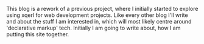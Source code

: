 <!--{
"title" : "somewhere over the rainbow",
"collection" : "home",
"index" : "yep"
}-->

This blog is a rework of a previous project, where I initially started to explore using xqerl for web development projects.
Like every other blog I'll write and about the stuff I am interested in, which will most likely centre around 'declarative markup' tech.
Initially I am going to write about, how I am putting this site together.

<!--
- [x] content generated from markdown documents.
- [x] data stored and retrieved as XDM map items
- [x] the xQuery render module can be seen as a simple HTML template engine 
- [x] the xQuery 'module' contains render functions that use xQuery element constructors to produce HTML pages and fragments
- [x] the xQuery render module should be easy to read and edit
- [x] a map item is passed as singe argument to xQuery render functions
- [x] the map item needs to be rich enough to populate a page


Static Site Generators have become increasingly popular over the last few years. 
One of ideas of ‘SSG’ is that the generator logic can reside in the markdown document,
or via a pre established directory layout. When the generator logic resides in the document, 
it can be a front-matter part at the head of the document.

I have chosen to have a single content directory, with the generator logic
driven by either a front-matter part or derived by looking at the markup content.

With 'SSG', data sources are feed into, or pulled into a template engine 
which uses  'templates' to generate the resulting static html pages. 
The data sources can be inferred from markdown content or front-matter or some 
other pre subscribed manner. 
Whatever the case a author with a prior knowledge of data types that
will be feed the template engine, should be able to easily edit a 
template used to generate the resulting html documents 

The data item I use is in the form of a
[XDM](https://www.w3.org/TR/xpath-datamodel-31) [map item](https://www.w3.org/TR/xpath-datamodel-31/#map-items).

The render templates are written as simple xQuery functions where the data 'map' item gets
passed as a parameter to to functions. 

```xquery
declare
function render:home( $map as map(*) ) as element() {
  element html {
    attribute lang {'en'},
    $map =>render:head(),
    element body {
      $map => render:header(),
      $map => render:nav(),
      element main {
        attribute class { 'container' },
        element article  {
          attribute class { 'h-entry' },
          element h1 {
            attribute class { 'p-name' },
            $map?name
            },
            $map?content/node()
          },
         $map => render:aside( )
        },
      $map => render:footer()
      }
    }
};
 ```

-->


